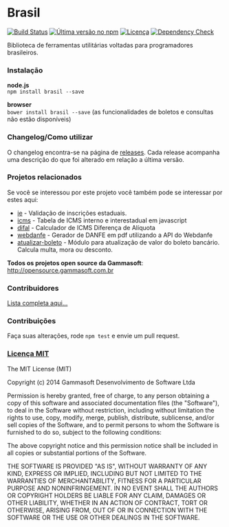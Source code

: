 Brasil
======
[![Build Status](https://drone.io/github.com/gammasoft/brasil/status.png)](https://drone.io/github.com/gammasoft/brasil/latest) [![Última versão no npm](https://badge.fury.io/js/brasil.png)](http://npmjs.org/package/brasil) [![Licença](http://img.shields.io/badge/Licen%C3%A7a-MIT-brightgreen.svg)](http://gammasoft.mit-license.org/) [![Dependency Check](https://dependecy-check.herokuapp.com/gammasoft/brasil/svg)](https://dependecy-check.herokuapp.com/gammasoft/brasil/html)

Biblioteca de ferramentas utilitárias voltadas para programadores brasileiros.

### Instalação

**node.js**  
`npm install brasil --save`

**browser**  
`bower install brasil --save` (as funcionalidades de boletos e consultas não estão disponíveis)

### Changelog/Como utilizar

O changelog encontra-se na página de [releases](https://github.com/gammasoft/brasil/releases). Cada release acompanha uma descrição do que foi alterado em relação a última versão.

### Projetos relacionados

Se você se interessou por este projeto você também pode se interessar por estes aqui:

- [ie](https://github.com/gammasoft/ie) - Validação de inscrições estaduais.
- [icms](https://github.com/brasil-js/icms) - Tabela de ICMS interno e interestadual em javascript
- [difal](https://github.com/brasil-js/difal) - Calculador de ICMS Diferença de Alíquota
- [webdanfe](https://github.com/renatoargh/webdanfe) - Gerador de DANFE em pdf utilizando a API do Webdanfe
- [atualizar-boleto](github.com/brasil-js/atualizar-boleto) - Módulo para atualização de valor do boleto bancário. Calcula multa, mora ou desconto.

**Todos os projetos open source da Gammasoft**: http://opensource.gammasoft.com.br

### Contribuidores

[Lista completa aqui...](contributors.md)

### Contribuições

Faça suas alterações, rode `npm test` e envie um pull request.

### [Licença MIT](http://gammasoft.mit-license.org/)

The MIT License (MIT)

Copyright (c) 2014 Gammasoft Desenvolvimento de Software Ltda

Permission is hereby granted, free of charge, to any person obtaining a copy of this software and associated documentation files (the "Software"), to deal in the Software without restriction, including without limitation the rights to use, copy, modify, merge, publish, distribute, sublicense, and/or sell copies of the Software, and to permit persons to whom the Software is furnished to do so, subject to the following conditions:

The above copyright notice and this permission notice shall be included in all copies or substantial portions of the Software.

THE SOFTWARE IS PROVIDED "AS IS", WITHOUT WARRANTY OF ANY KIND, EXPRESS OR IMPLIED, INCLUDING BUT NOT LIMITED TO THE WARRANTIES OF MERCHANTABILITY, FITNESS FOR A PARTICULAR PURPOSE AND NONINFRINGEMENT. IN NO EVENT SHALL THE AUTHORS OR COPYRIGHT HOLDERS BE LIABLE FOR ANY CLAIM, DAMAGES OR OTHER LIABILITY, WHETHER IN AN ACTION OF CONTRACT, TORT OR OTHERWISE, ARISING FROM, OUT OF OR IN CONNECTION WITH THE SOFTWARE OR THE USE OR OTHER DEALINGS IN THE SOFTWARE.
